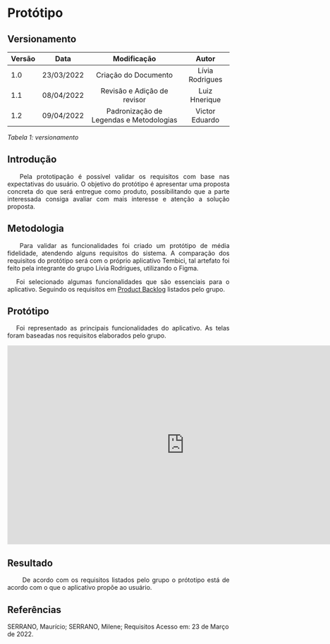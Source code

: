 # Protótipo
## Versionamento
 
| Versão | Data | Modificação | Autor |
|-|-|:-:|:-:|
| 1.0 | 23/03/2022 | Criação do Documento | Lívia Rodrigues |
| 1.1 | 08/04/2022 | Revisão e Adição de revisor | Luiz Hnerique |
| 1.2 | 09/04/2022 | Padronização de Legendas e Metodologias | Victor Eduardo |

*Tabela 1: versionamento*
 
## Introdução
<p align="justify">&emsp;&emsp;Pela prototipação é possível validar os requisitos com base nas expectativas do usuário. O objetivo do protótipo é apresentar uma proposta concreta do que será entregue como produto, possibilitando que a parte interessada consiga avaliar com mais interesse e atenção a solução proposta.</p>
 
## Metodologia
<p align="justify">&emsp;&emsp;Para validar as funcionalidades foi criado um protótipo de média fidelidade, atendendo alguns requisitos do sistema. A comparação dos requisitos do protótipo será com o próprio aplicativo Tembici, tal artefato foi feito pela integrante do grupo Lívia Rodrigues, utilizando o Figma.</p>

<p style="text-align: justify; text-indent: 20px">Foi selecionado algumas funcionalidades que são essenciais para o aplicativo. Seguindo os requisitos em <a href="../../modelagem/backlog/product_backlog">Product Backlog</a> listados pelo grupo.</p>
 
## Protótipo
<p style="text-align: justify; text-indent: 20px">Foi representado as principais funcionalidades do aplicativo. As telas foram baseadas nos requisitos elaborados pelo grupo.</p>

<iframe style="border: 1px solid rgba(0, 0, 0, 0.1);" width="800" height="450" src="https://www.figma.com/embed?embed_host=share&url=https%3A%2F%2Fwww.figma.com%2Fproto%2Fo1WPtXuQtPPmTSLU1PSuKV%2FTembici%3Fnode-id%3D5%253A45%26scaling%3Dmin-zoom%26page-id%3D0%253A1%26starting-point-node-id%3D5%253A45%26show-proto-sidebar%3D1" allowfullscreen></iframe>

## Resultado
<p align="justify">&emsp;&emsp; De acordo com os requisitos listados pelo grupo o prótotipo está de acordo com o que o aplicativo propõe ao usuário.</p>
 
## Referências
<p> SERRANO, Maurício; SERRANO, Milene; Requisitos Acesso em: 23 de Março de 2022. </p>
